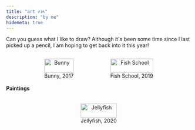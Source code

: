```yaml
---
title: "art ✐ᝰ"
description: "by me"
hidemeta: true
---
```

Can you guess what I like to draw? Although it's been some time since I last picked up a pencil, I am hoping to get back into it this year! 

<div style="display: flex; justify-content: center; gap: 20px; flex-wrap: wrap;">
  <figure style="text-align: center;">
    <img src="/bunny.jpeg" alt="Bunny" style="width: 100%; max-width: 300px; height: auto;">
    <figcaption>Bunny, 2017</figcaption>
  </figure>

  <figure style="text-align: center;">
    <img src="/school.jpg" alt="Fish School" style="width: 100%; max-width: 400px; height: auto;">
    <figcaption>Fish School, 2019</figcaption>
  </figure>
</div>

#### Paintings 
<div style="display: flex; justify-content: center; gap: 20px; flex-wrap: wrap;">
  <figure style="text-align: center;">
    <img src="/jellyfish.jpg" alt="Jellyfish" style="width: 100%; max-width: 300px; height: auto;">
    <figcaption>Jellyfish, 2020</figcaption>
  </figure>
</div>